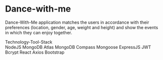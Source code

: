 # Dance-with-me
Dance-With-Me application matches the users in accordance with their preferences (location, gender, age, weight and height) and show the events in which they can enjoy together.

Technology-Tool-Stack <br>
NodeJS 
MongoDB Atlas 
MongoDB Compass
Mongoose
ExpressJS
JWT 
Bcrypt 
React 
Axios
Bootstrap 
